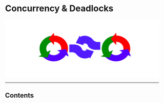 # Concurrency & Deadlocks

![loading...](../../images/operating_system/concurrency_and_deadlocks/cuncurrency_deadlock.png)


---

## Contents
